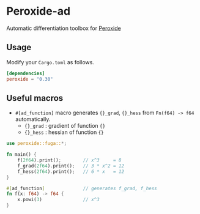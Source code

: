 # Peroxide-ad

Automatic differentiation toolbox for [Peroxide](https://github.com/Axect/Peroxide)

## Usage

Modify your `Cargo.toml` as follows.

```toml
[dependencies]
peroxide = "0.30"
```

## Useful macros

* `#[ad_function]` macro generates `{}_grad`, `{}_hess` from `Fn(f64) -> f64` automatically.
    * `{}_grad` : gradient of function `{}`
    * `{}_hess` : hessian of function `{}`

```rust
use peroxide::fuga::*;

fn main() {
    f(2f64).print();        // x^3     = 8
    f_grad(2f64).print();   // 3 * x^2 = 12
    f_hess(2f64).print();   // 6 * x   = 12
}

#[ad_function]              // generates f_grad, f_hess
fn f(x: f64) -> f64 {
    x.powi(3)               // x^3
}
```
